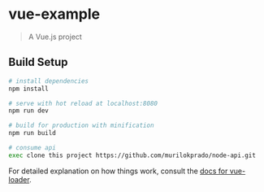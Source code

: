 # vue-example

> A Vue.js project

## Build Setup

``` bash
# install dependencies
npm install

# serve with hot reload at localhost:8080
npm run dev

# build for production with minification
npm run build

# consume api
exec clone this project https://github.com/murilokprado/node-api.git
```

For detailed explanation on how things work, consult the [docs for vue-loader](http://vuejs.github.io/vue-loader).
